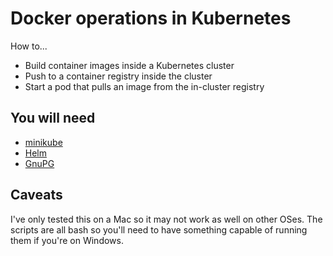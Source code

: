 # Docker operations in Kubernetes

How to...

* Build container images inside a Kubernetes cluster
* Push to a container registry inside the cluster
* Start a pod that pulls an image from the in-cluster registry

## You will need

* [minikube](https://minikube.sigs.k8s.io/docs/)
* [Helm](https://helm.sh/)
* [GnuPG](https://gnupg.org/)

## Caveats

I've only tested this on a Mac so it may not work as well on other OSes. The scripts are all bash so you'll need to have something capable of running them if you're on Windows.
